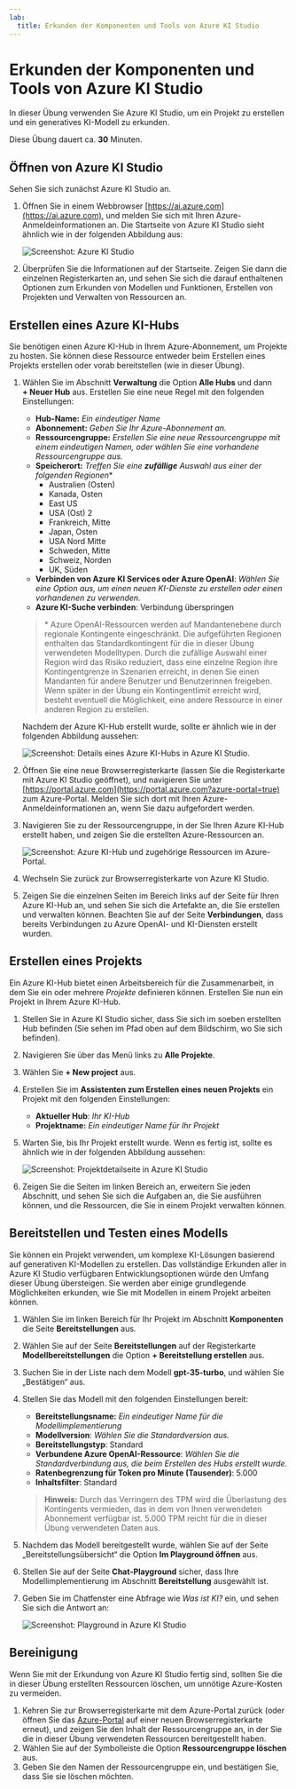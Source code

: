 ```yaml
---
lab:
  title: Erkunden der Komponenten und Tools von Azure KI Studio
---
```


# Erkunden der Komponenten und Tools von Azure KI Studio

In dieser Übung verwenden Sie Azure KI Studio, um ein Projekt zu erstellen und ein generatives KI-Modell zu erkunden.

Diese Übung dauert ca. **30** Minuten.

## Öffnen von Azure KI Studio

Sehen Sie sich zunächst Azure KI Studio an.

1. Öffnen Sie in einem Webbrowser [https://ai.azure.com](https://ai.azure.com), und melden Sie sich mit Ihren Azure-Anmeldeinformationen an. Die Startseite von Azure KI Studio sieht ähnlich wie in der folgenden Abbildung aus:

    ![Screenshot: Azure KI Studio](./media/azure-ai-studio-home.png)

1. Überprüfen Sie die Informationen auf der Startseite. Zeigen Sie dann die einzelnen Registerkarten an, und sehen Sie sich die darauf enthaltenen Optionen zum Erkunden von Modellen und Funktionen, Erstellen von Projekten und Verwalten von Ressourcen an.

## Erstellen eines Azure KI-Hubs

Sie benötigen einen Azure KI-Hub in Ihrem Azure-Abonnement, um Projekte zu hosten. Sie können diese Ressource entweder beim Erstellen eines Projekts erstellen oder vorab bereitstellen (wie in dieser Übung).

1. Wählen Sie im Abschnitt **Verwaltung** die Option **Alle Hubs** und dann **+ Neuer Hub** aus. Erstellen Sie eine neue Regel mit den folgenden Einstellungen:
    - **Hub-Name:** *Ein eindeutiger Name*
    - **Abonnement:** *Geben Sie Ihr Azure-Abonnement an.*
    - **Ressourcengruppe:** *Erstellen Sie eine neue Ressourcengruppe mit einem eindeutigen Namen, oder wählen Sie eine vorhandene Ressourcengruppe aus.*
    - **Speicherort:** *Treffen Sie eine **zufällige** Auswahl aus einer der folgenden Regionen*\*
        - Australien (Osten)
        - Kanada, Osten
        - East US
        - USA (Ost) 2
        - Frankreich, Mitte
        - Japan, Osten
        - USA Nord Mitte
        - Schweden, Mitte
        - Schweiz, Norden
        - UK, Süden
    - **Verbinden von Azure KI Services oder Azure OpenAI**: *Wählen Sie eine Option aus, um einen neuen KI-Dienste zu erstellen oder einen vorhandenen zu verwenden.*
    - **Azure KI-Suche verbinden**: Verbindung überspringen

    > \* Azure OpenAI-Ressourcen werden auf Mandantenebene durch regionale Kontingente eingeschränkt. Die aufgeführten Regionen enthalten das Standardkontingent für die in dieser Übung verwendeten Modelltypen. Durch die zufällige Auswahl einer Region wird das Risiko reduziert, dass eine einzelne Region ihre Kontingentgrenze in Szenarien erreicht, in denen Sie einen Mandanten für andere Benutzer und Benutzerinnen freigeben. Wenn später in der Übung ein Kontingentlimit erreicht wird, besteht eventuell die Möglichkeit, eine andere Ressource in einer anderen Region zu erstellen.

    Nachdem der Azure KI-Hub erstellt wurde, sollte er ähnlich wie in der folgenden Abbildung aussehen:

    ![Screenshot: Details eines Azure KI-Hubs in Azure KI Studio.](./media/azure-ai-resource.png)

1. Öffnen Sie eine neue Browserregisterkarte (lassen Sie die Registerkarte mit Azure KI Studio geöffnet), und navigieren Sie unter [https://portal.azure.com](https://portal.azure.com?azure-portal=true) zum Azure-Portal. Melden Sie sich dort mit Ihren Azure-Anmeldeinformationen an, wenn Sie dazu aufgefordert werden.
1. Navigieren Sie zu der Ressourcengruppe, in der Sie Ihren Azure KI-Hub erstellt haben, und zeigen Sie die erstellten Azure-Ressourcen an.

    ![Screenshot: Azure KI-Hub und zugehörige Ressourcen im Azure-Portal.](./media/azure-portal.png)

1. Wechseln Sie zurück zur Browserregisterkarte von Azure KI Studio.
1. Zeigen Sie die einzelnen Seiten im Bereich links auf der Seite für Ihren Azure KI-Hub an, und sehen Sie sich die Artefakte an, die Sie erstellen und verwalten können. Beachten Sie auf der Seite **Verbindungen**, dass bereits Verbindungen zu Azure OpenAI- und KI-Diensten erstellt wurden.

## Erstellen eines Projekts

Ein Azure KI-Hub bietet einen Arbeitsbereich für die Zusammenarbeit, in dem Sie ein oder mehrere *Projekte* definieren können. Erstellen Sie nun ein Projekt in Ihrem Azure KI-Hub.

1. Stellen Sie in Azure KI Studio sicher, dass Sie sich im soeben erstellten Hub befinden (Sie sehen im Pfad oben auf dem Bildschirm, wo Sie sich befinden).
1. Navigieren Sie über das Menü links zu **Alle Projekte**.
1. Wählen Sie **+ New project** aus.
1. Erstellen Sie im **Assistenten zum Erstellen eines neuen Projekts** ein Projekt mit den folgenden Einstellungen:
    - **Aktueller Hub**: *Ihr KI-Hub*
    - **Projektname:** *Ein eindeutiger Name für Ihr Projekt*
1. Warten Sie, bis Ihr Projekt erstellt wurde. Wenn es fertig ist, sollte es ähnlich wie in der folgenden Abbildung aussehen:

    ![Screenshot: Projektdetailseite in Azure KI Studio](./media/azure-ai-project.png)

1. Zeigen Sie die Seiten im linken Bereich an, erweitern Sie jeden Abschnitt, und sehen Sie sich die Aufgaben an, die Sie ausführen können, und die Ressourcen, die Sie in einem Projekt verwalten können.

## Bereitstellen und Testen eines Modells

Sie können ein Projekt verwenden, um komplexe KI-Lösungen basierend auf generativen KI-Modellen zu erstellen. Das vollständige Erkunden aller in Azure KI Studio verfügbaren Entwicklungsoptionen würde den Umfang dieser Übung übersteigen. Sie werden aber einige grundlegende Möglichkeiten erkunden, wie Sie mit Modellen in einem Projekt arbeiten können.

1. Wählen Sie im linken Bereich für Ihr Projekt im Abschnitt **Komponenten** die Seite **Bereitstellungen** aus.
1. Wählen Sie auf der Seite **Bereitstellungen** auf der Registerkarte **Modellbereitstellungen** die Option **+ Bereitstellung erstellen** aus.
1. Suchen Sie in der Liste nach dem Modell **gpt-35-turbo**, und wählen Sie „Bestätigen“ aus.
1. Stellen Sie das Modell mit den folgenden Einstellungen bereit:
    - **Bereitstellungsname:** *Ein eindeutiger Name für die Modellimplementierung*
    - **Modellversion**: *Wählen Sie die Standardversion aus.*
    - **Bereitstellungstyp**: Standard
    - **Verbundene Azure OpenAI-Ressource**: *Wählen Sie die Standardverbindung aus, die beim Erstellen des Hubs erstellt wurde.*
    - **Ratenbegrenzung für Token pro Minute (Tausender)**: 5.000
    - **Inhaltsfilter**: Standard

    > **Hinweis:** Durch das Verringern des TPM wird die Überlastung des Kontingents vermieden, das in dem von Ihnen verwendeten Abonnement verfügbar ist. 5.000 TPM reicht für die in dieser Übung verwendeten Daten aus.

1. Nachdem das Modell bereitgestellt wurde, wählen Sie auf der Seite „Bereitstellungsübersicht“ die Option **Im Playground öffnen** aus.
1. Stellen Sie auf der Seite **Chat-Playground** sicher, dass Ihre Modellimplementierung im Abschnitt **Bereitstellung** ausgewählt ist.
1. Geben Sie im Chatfenster eine Abfrage wie *Was ist KI?* ein, und sehen Sie sich die Antwort an:

    ![Screenshot: Playground in Azure KI Studio](./media/playground.png)

## Bereinigung

Wenn Sie mit der Erkundung von Azure KI Studio fertig sind, sollten Sie die in dieser Übung erstellten Ressourcen löschen, um unnötige Azure-Kosten zu vermeiden.

1. Kehren Sie zur Browserregisterkarte mit dem Azure-Portal zurück (oder öffnen Sie das [Azure-Portal](https://portal.azure.com?azure-portal=true) auf einer neuen Browserregisterkarte erneut), und zeigen Sie den Inhalt der Ressourcengruppe an, in der Sie die in dieser Übung verwendeten Ressourcen bereitgestellt haben.
1. Wählen Sie auf der Symbolleiste die Option **Ressourcengruppe löschen** aus.
1. Geben Sie den Namen der Ressourcengruppe ein, und bestätigen Sie, dass Sie sie löschen möchten.
